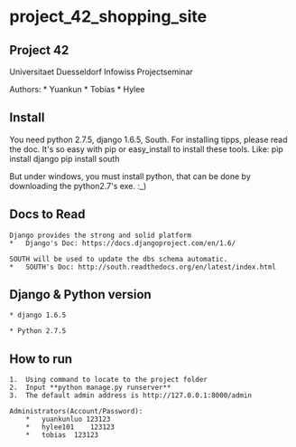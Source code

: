 project_42_shopping_site
========================

Project 42
-----------------------

Universitaet Duesseldorf Infowiss Projectseminar

Authors:
    * Yuankun
    * Tobias
    * Hylee

Install
-----------------------

You need python 2.7.5, django 1.6.5, South.
For installing tipps, please read the doc.
It's so easy with pip or easy_install to install these tools.
Like:
    pip install django
    pip install south

But under windows, you must install python, that can be done by downloading the python2.7's exe.
:_)

Docs to Read
-----------------------

    Django provides the strong and solid platform
    *   Django's Doc: https://docs.djangoproject.com/en/1.6/

    SOUTH will be used to update the dbs schema automatic.
    *   SOUTH's Doc: http://south.readthedocs.org/en/latest/index.html

Django & Python version
-----------------------

    * django 1.6.5

    * Python 2.7.5

How to run
----------------------

    1.  Using command to locate to the project folder
    2.  Input **python manage.py runserver**
    3.  The default admin address is http://127.0.0.1:8000/admin

    Administrators(Account/Password):
        *   yuankunluo 123123
        *   hylee101    123123
        *   tobias  123123


